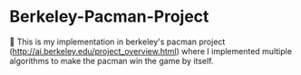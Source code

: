 # Berkeley-Pacman-Project
:ghost: This is my implementation in berkeley's pacman project (http://ai.berkeley.edu/project_overview.html) where I implemented multiple algorithms to make the pacman win the game by itself.
